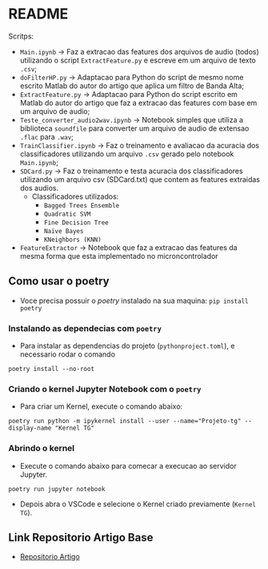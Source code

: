 # README

Scritps:

+ `Main.ipynb` -> Faz a extracao das features dos arquivos de audio (todos) utilizando o script `ExtractFeature.py` e escreve em um arquivo de texto `.csv`;
+ `doFilterHP.py` -> Adaptacao para Python do script de mesmo nome escrito Matlab do autor do artigo que aplica um filtro de Banda Alta;
+ `ExtractFeature.py` -> Adaptacao para Python do script escrito em Matlab do autor do artigo que faz a extracao das features com base em um arquivo de audio;
+ `Teste_converter_audio2wav.ipynb` -> Notebook simples que utiliza a biblioteca `soundfile` para converter um arquivo de audio de extensao `.flac` para `.wav`;
+ `TrainClassifier.ipynb` -> Faz o treinamento e avaliacao da acuracia dos classificadores utilizando um arquivo `.csv` gerado pelo notebook `Main.ipynb`;
+ `SDCard.py` -> Faz o treinamento e testa acuracia dos classificadores utilizando um arquivo csv (SDCard.txt) que contem as features extraidas dos audios.
    + Classificadores utilizados:
        + `Bagged Trees Ensemble`
        + `Quadratic SVM`
        + `Fine Decision Tree`
        + `Naïve Bayes`
        + `KNeighbors (KNN)`
+ `FeatureExtractor` -> Notebook que faz a extracao das features da mesma forma que esta implementado no microncontrolador

## Como usar o poetry

- Voce precisa possuir o _poetry_ instalado na sua maquina: `pip install poetry`

### Instalando as dependecias com `poetry`

- Para instalar as dependencias do projeto (`pythonproject.toml`), e necessario rodar o comando

```shell
poetry install --no-root
```

### Criando o kernel Jupyter Notebook com o `poetry`

- Para criar um Kernel, execute o comando abaixo:

```shell
poetry run python -m ipykernel install --user --name="Projeto-tg" --display-name "Kernel TG"
```

### Abrindo o kernel

- Execute o comando abaixo para comecar a execucao ao servidor Jupyter.

```shell
poetry run jupyter notebook
```

- Depois abra o VSCode e selecione o Kernel criado previamente (`Kernel TG`).

## Link Repositorio Artigo Base

+ [Repositorio Artigo](https://github.com/RashadShubita/Fault-Detection-using-TinyML)
